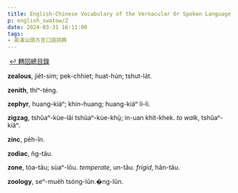 ```yaml
---
title: English-Chinese Vocabulary of the Vernacular Or Spoken Language of Swatow (英漢汕頭方言口語詞典) / Z
p: english_swatow/Z
date: 2024-03-31 16:11:00
tags: 
- 英漢汕頭方言口語詞典
---
```

​
[↩️ 轉回總目錄](/english_swatow)​

**zealous**, jie̍t-sim; pek-chhiet; huat-hún; tshut-la̍t.

**zenith**, thiⁿ-téng.

**zephyr**, huang-kiáⁿ; khin-huang; huang-kiáⁿ li-li.

**zigzag**, tshũaⁿ-kùe-lâi tshũaⁿ-kùe-khṳ̀; in-uan khit-khek. *to walk*, tshũaⁿ-kiâⁿ.

**zinc**, pe̍h-în.

**zodiac**, n̂g-tãu.

**zone**, tòa-tãu; sùaⁿ-lōu. *temperate*, un-tãu. *frigid*, hân-tãu.

**zoology**, seⁿ-mue̍h tsóng-lũn.�ng-lũn.